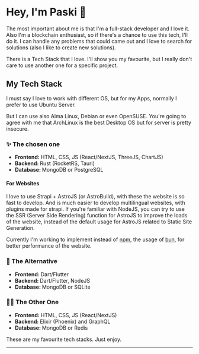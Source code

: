 
# <b>Hey, I'm Paski</b> 👋
The most important about me is that I'm a full-stack developer and I love it. Also I'm a blockchain enthusiast, so if there's a chance to use this tech, I'll do it. I can handle any problems that could came out and I love to search for solutions (also I like to create new solutions).

There is a Tech Stack that I love. I'll show you my favourite, but I really don't care to use another one for a specific project.

## <b>My Tech Stack</b>
I must say I love to work with different OS, but for my Apps, normally I prefer to use Ubuntu Server.

But I can use also Alma Linux, Debian or even OpenSUSE. You're going to agree with me that ArchLinux is the best Desktop OS but for server is pretty insecure.

### <b>✨ The chosen one</b>
- <b>Frontend: </b>HTML, CSS, JS (React/NextJS, ThreeJS, ChartJS)
- <b>Backend: </b>Rust (RocketRS, Tauri)
- <b>Database: </b>MongoDB or PostgreSQL

#### <b>For Websites</b>
I love to use Strapi + AstroJS (or AstroBuild), with these the website is so fast to develop. And is much easier to develop multilingual websites, with plugins made for strapi. If you're familiar with NodeJS, you can try to use the SSR (Server Side Rendering) function for AstroJS to improve the loads of the website, instead of the default usage for AstroJS related to Static Site Generation.

Currently I'm working to implement instead of [npm](https://www.npmjs.com/), the usage of [bun](https://bun.sh/), for better performance of the website.

### <b>🎁 The Alternative</b>
- <b>Frontend: </b>Dart/Flutter
- <b>Backend: </b>Dart/Flutter, NodeJS
- <b>Database: </b>MongoDB or SQLite

### <b>🕵️‍♂️ The Other One</b>
- <b>Frontend: </b>HTML, CSS, JS (React/NextJS)
- <b>Backend: </b>Elixir (Phoenix) and GraphQL
- <b>Database: </b>MongoDB or Redis

These are my favourite tech stacks. Just enjoy.

---
